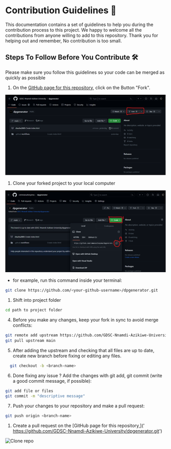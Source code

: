 # Contribution Guidelines 🙌

This documentation contains a set of guidelines to help you during the contribution process to this project. We happy to welcome all the contributions from anyone willing to add to this repository. Thank you for helping out and remember, No contribution is too small.

## Steps To Follow Before You Contribute 🛠️

Please make sure you follow this guidelines so your code can be merged as quickly as possible

1. On the [GitHub page for this repository,]('https://github.com/GDSC-Nnamdi-Azikiwe-University/dpgenerator') click on the Button "Fork".

![Fork repo](public/readme-assets/fork-gdsc.png)

1. Clone your forked project to your local computer

![Clone repo](public/readme-assets/clone-gdsc.png)

- for example, run this command inside your terminal:

```bash
git clone https://github.com/<your-github-username>/dpgenerator.git
```

1. Shift into project folder

```bash
cd path to project folder
```

4. Before you make any changes, keep your fork in sync to avoid merge conflicts:

```bash
git remote add upstream https://github.com/GDSC-Nnamdi-Azikiwe-University/dpgenerator.git
git pull upstream main
```

5. After adding the upstream and checking that all files are up to date, create new branch before fixing or editing any files.

```bash
  git checkout -b <branch-name>
```

6. Done fixing any issue ? Add the changes with git add, git commit (write a good commit message, if possible):

```bash
git add file or files
git commit -m "descriptive message"
```

7. Push your changes to your repository and make a pull request:

```bash
git push origin <branch-name>
```

1. Create a pull request on the [GitHub page for this repository,](' https://github.com/GDSC-Nnamdi-Azikiwe-University/dpgenerator.git')

![Clone repo](public/readme-assets/compare-code.png)
